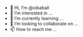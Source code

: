 - 👋 Hi, I’m @oibaball
- 👀 I’m interested in ...
- 🌱 I’m currently learning ...
- 💞️ I’m looking to collaborate on ...
- 📫 How to reach me ...

<!---
oibaball/oibaball is a ✨ special ✨ repository because its `README.md` (this file) appears on your GitHub profile.
You can click the Preview link to take a look at your changes.
--->
